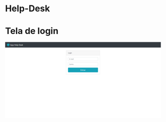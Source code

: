 # Help-Desk


<!DOCTYPE html>
<html lang="pt-br">

<head>
  <meta charset="UTF-8">
  <meta http-equiv="X-UA-Compatible" content="IE=edge">
  <meta name="viewport" content="width=device-width, initial-scale=1.0">

</head>

<body>
  <h1>Tela de login</h1>
  <img src="img/tela_de_login.png" alt="login">
</body>

</html>
